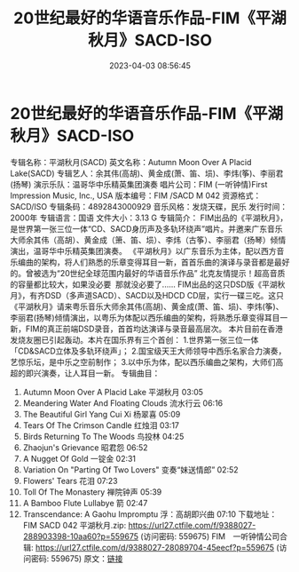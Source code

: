 ﻿---
title: 20世纪最好的华语音乐作品-FIM《平湖秋月》SACD-ISO
date: 2023-04-03 08:56:45
categories: 古典音乐、新世纪、纯音雅乐
tags: 纯音雅乐
---
# 20世纪最好的华语音乐作品-FIM《平湖秋月》SACD-ISO

专辑名称：平湖秋月(SACD)
英文名称：Autumn Moon Over A Placid Lake(SACD)
专辑艺人：余其伟(高胡)、黄金成(萧、笛、埙)、李炜(筝)、李丽君(扬琴)
演示乐队：温哥华中乐精英集团演奏
唱片公司：FIM (一听钟情)First Impression Music, Inc., USA
版本编号：FIM /SACD M 042
资源格式：SACD/ISO
专辑条码：4892843000929
音乐风格：发烧天碟，民乐
发行时间：2000年
专辑语言：国语
文件大小：3.13 G
专辑简介：
FIM出品的《平湖秋月》，是世界第一张三位一体“CD、SACD身历声及多轨环绕声”唱片。并邀来广东音乐大师余其伟（高胡）、黄金成（箫、笛、埙）、李炜（古筝）、李丽君（扬琴）倾情演出，温哥华中乐精英集团演奏。
《平湖秋月》以广东音乐为主体，配以西方音乐编曲的架构，将人们熟悉的乐章变得耳目一新，首首乐曲的演译与录音都是最好的。曾被选为“20世纪全球范围内最好的华语音乐作品”
北克友情提示！超高音质的容量都比较大，如果没必要  那就没必要了......
FIM出品的这只DSD版《平湖秋月》，有齐DSD（多声道SACD）、SACD以及HDCD
CD层，实行一碟三吃。这只《平湖秋月》请来粤乐音乐大师余其伟(高胡)、黄金成(萧、笛、埙)、李炜(筝)、李丽君(扬琴)倾情演出，以粤乐为体配以西乐编曲的架构，将熟悉乐章变得耳目一新，FIM的真正前端DSD录音，首首均达演译与录音最高层次。
本片目前在香港发烧友圈已引起轰动。本片在国乐界有三个首创：
1.世界第一张三位一体「CD&SACD立体及多轨环绕声」；
2.国宝级天王大师领导中西乐名家合力演奏，艺惊乐坛，是中乐之空前制作；
3.以中乐为体，配以西乐编曲之架构，大师们高超的即兴演奏，让人耳目一新。
专辑曲目：
01. Autumn Moon Over A Placid Lake 平湖秋月 03:05
02. Meandering Water And Floating Clouds 流水行云 06:16
03. The Beautiful Girl Yang Cui Xi 杨翠喜 05:09
04. Tears Of The Crimson Candle 红烛泪 03:17
05. Birds Returning To The Woods 鸟投林 04:25
06. Zhaojun's Grievance 昭君怨 06:52
07. A Nugget Of Gold 一锭金 02:31
08. Variation On "Parting Of Two Lovers" 变奏“妹送情郎” 02:52
09. Flowers' Tears 花泪 07:23
10. Toll Of The Monastery 禅院钟声 05:39
11. A Bamboo Flute Lullabye 箭 02:47
12. Transcendance: A Gaohu Impromptu 浮：高胡即兴曲 07:10
下载地址：
FIM SACD 042 平湖秋月.zip: https://url27.ctfile.com/f/9388027-288903398-10aa60?p=559675
(访问密码: 559675)
FIM　一听钟情公司合辑: https://url27.ctfile.com/d/9388027-28089704-45eecf?p=559675
(访问密码: 559675)
原文：[链接](https://blog.sina.com.cn/s/blog_1647c7e760103119r.html)